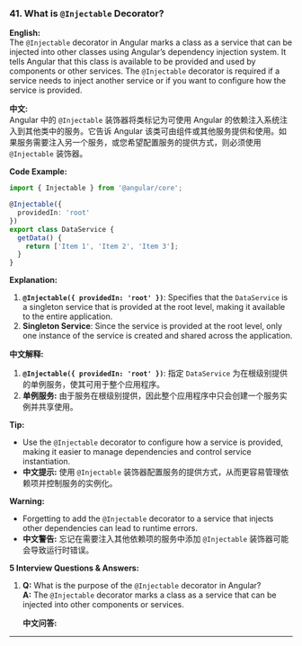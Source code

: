 ### 41. What is `@Injectable` Decorator?
**English:**  
The `@Injectable` decorator in Angular marks a class as a service that can be injected into other classes using Angular’s dependency injection system. It tells Angular that this class is available to be provided and used by components or other services. The `@Injectable` decorator is required if a service needs to inject another service or if you want to configure how the service is provided.

**中文:**  
Angular 中的 `@Injectable` 装饰器将类标记为可使用 Angular 的依赖注入系统注入到其他类中的服务。它告诉 Angular 该类可由组件或其他服务提供和使用。如果服务需要注入另一个服务，或您希望配置服务的提供方式，则必须使用 `@Injectable` 装饰器。

**Code Example:**

```typescript
import { Injectable } from '@angular/core';

@Injectable({
  providedIn: 'root'
})
export class DataService {
  getData() {
    return ['Item 1', 'Item 2', 'Item 3'];
  }
}
```

**Explanation:**
1. **`@Injectable({ providedIn: 'root' })`**: Specifies that the `DataService` is a singleton service that is provided at the root level, making it available to the entire application.
2. **Singleton Service**: Since the service is provided at the root level, only one instance of the service is created and shared across the application.

**中文解释:**
1. **`@Injectable({ providedIn: 'root' })`**: 指定 `DataService` 为在根级别提供的单例服务，使其可用于整个应用程序。
2. **单例服务:** 由于服务在根级别提供，因此整个应用程序中只会创建一个服务实例并共享使用。

**Tip:**
- Use the `@Injectable` decorator to configure how a service is provided, making it easier to manage dependencies and control service instantiation.
- **中文提示:** 使用 `@Injectable` 装饰器配置服务的提供方式，从而更容易管理依赖项并控制服务的实例化。

**Warning:**
- Forgetting to add the `@Injectable` decorator to a service that injects other dependencies can lead to runtime errors.
- **中文警告:** 忘记在需要注入其他依赖项的服务中添加 `@Injectable` 装饰器可能会导致运行时错误。

**5 Interview Questions & Answers:**

1. **Q:** What is the purpose of the `@Injectable` decorator in Angular?  
   **A:** The `@Injectable` decorator marks a class as a service that can be injected into other components or services.

   **中文问答:**  
---
